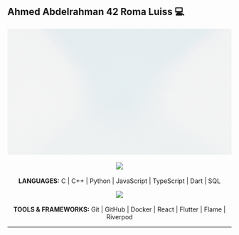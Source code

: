 ## Ahmed Abdelrahman 42 Roma Luiss 💻

![Gif di presentazione Ahmed Abdelrahamn](ahme.gif)

<p align="center">	
  <a href="https://skillicons.dev">
    <img src="https://skillicons.dev/icons?i=c,cpp,python,js,ts,dart,mysql" />
  </a>
</p>

<p align="center">
  <strong>LANGUAGES:</strong> C | C++ | Python | JavaScript | TypeScript | Dart | SQL
</p>

<p align="center">	
  <a href="https://skillicons.dev">
    <img src="https://skillicons.dev/icons?i=git,github,docker,react,flutter" />
  </a>
</p>

<p align="center">
  <strong>TOOLS & FRAMEWORKS:</strong> Git | GitHub | Docker | React | Flutter | Flame | Riverpod 
</p>

<hr/>